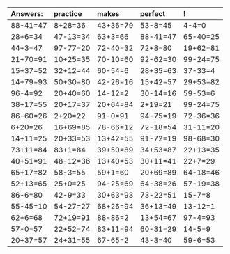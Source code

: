 | Answers: | practice | makes | perfect | ! |
| :--- | :--- | :--- | :--- | :--- |
| 88-41=47 | 8+28=36 | 43+36=79 | 53-8=45 | 4-4=0 | 
| 28+6=34 | 47-13=34 | 63+3=66 | 88-41=47 | 65-40=25 | 
| 44+3=47 | 97-77=20 | 72-40=32 | 72+8=80 | 19+62=81 | 
| 21+70=91 | 10+25=35 | 70-10=60 | 92-62=30 | 99-24=75 | 
| 15+37=52 | 32+12=44 | 60-54=6 | 28+35=63 | 37-33=4 | 
| 14+79=93 | 50+30=80 | 42-26=16 | 15+42=57 | 29+53=82 | 
| 96-4=92 | 20+40=60 | 14-12=2 | 30-14=16 | 59-53=6 | 
| 38+17=55 | 20+17=37 | 20+64=84 | 2+19=21 | 99-24=75 | 
| 86-60=26 | 2+20=22 | 91-0=91 | 94-75=19 | 72-36=36 | 
| 6+20=26 | 16+69=85 | 78-66=12 | 72-18=54 | 31-11=20 | 
| 14+11=25 | 20+33=53 | 13+42=55 | 91-72=19 | 98-68=30 | 
| 73+11=84 | 83+1=84 | 39+50=89 | 34+53=87 | 22+13=35 | 
| 40+51=91 | 48-12=36 | 13+40=53 | 30+11=41 | 22+7=29 | 
| 65+17=82 | 58-3=55 | 59+1=60 | 20+69=89 | 64-18=46 | 
| 52+13=65 | 25+0=25 | 94-25=69 | 64-38=26 | 57-19=38 | 
| 86-6=80 | 42-9=33 | 30+63=93 | 73-22=51 | 15-7=8 | 
| 55-45=10 | 54-27=27 | 68+26=94 | 36+13=49 | 13-12=1 | 
| 62+6=68 | 72+19=91 | 88-86=2 | 13+54=67 | 97-4=93 | 
| 57-0=57 | 22+52=74 | 83+11=94 | 60-31=29 | 14-5=9 | 
| 20+37=57 | 24+31=55 | 67-65=2 | 43-3=40 | 59-6=53 | 

